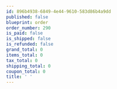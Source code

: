 ```yaml
---
id: 896b4938-6849-4e44-9610-583d86b4a9dd
published: false
blueprint: order
order_number: 290
is_paid: false
is_shipped: false
is_refunded: false
grand_total: 0
items_total: 0
tax_total: 0
shipping_total: 0
coupon_total: 0
title: ' '
---
```


